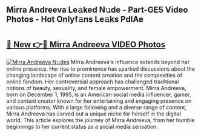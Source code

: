 ## Mirra Andreeva Le𝚊ked N𝚞de - Part-GE5 Video Photos - Hot Onlyf𝚊ns Le𝚊ks PdlAe

# <h2><a href="http://ab97101.deff.icu/?id=Mirra+Andreeva">🔗 New 👉🔴 Mirra Andreeva VIDEO Photos</a></h2>

[![Mirra Andreeva N𝚞des](https://i.imgur.com/rIISA9y.gif)](http://ab97101.deff.icu/?id=Mirra+Andreeva)
Mirra Andreeva's influence extends beyond her online presence. Her rise to prominence has sparked discussions about the changing landscape of online content creation and the complexities of online fandom. Her controversial approach has challenged traditional notions of beauty, sexuality, and female empowerment. Mirra Andreeva, born on December 1, 1995, is an American social media influencer, gamer, and content creator known for her entertaining and engaging presence on various platforms. With a large following and a diverse range of content, Mirra Andreeva has carved out a unique niche for herself in the digital world. This article explores the journey of Mirra Andreeva, from her humble beginnings to her current status as a social media sensation.
